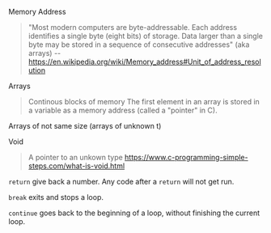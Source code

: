 
Memory Address
> "Most modern computers are byte-addressable. Each address identifies a single byte (eight bits) of storage. Data larger than a single byte may be stored in a sequence of consecutive addresses" (aka arrays)
-- https://en.wikipedia.org/wiki/Memory_address#Unit_of_address_resolution

Arrays
> Continous blocks of memory
> The first element in an array is stored in a variable as a memory address (called a "pointer" in C).

Arrays of not same size (arrays of unknown t)

Void
> A pointer to an unkown type https://www.c-programming-simple-steps.com/what-is-void.html


`return`
give back a number. Any code after a `return` will not get run.

`break`
exits and stops a loop.

`continue`
goes back to the beginning of a loop, without finishing the current loop.
